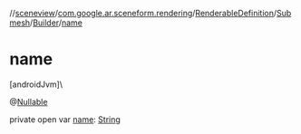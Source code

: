 //[sceneview](../../../../../index.md)/[com.google.ar.sceneform.rendering](../../../index.md)/[RenderableDefinition](../../index.md)/[Submesh](../index.md)/[Builder](index.md)/[name](name.md)

# name

[androidJvm]\

@[Nullable](https://developer.android.com/reference/kotlin/androidx/annotation/Nullable.html)

private open var [name](name.md): [String](https://developer.android.com/reference/kotlin/java/lang/String.html)
